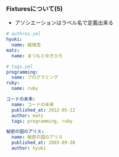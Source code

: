 ### Fixturesについて(5)

* アソシエーションはラベル名で定義出来る

```yaml
# authros.yml
hyuki:
  name: 結城浩
matz:
  name: まつもとゆきひろ
```

```yaml
# tags.yml
programming:
  name: プログラミング
ruby:
  name: ruby
```

```yaml
コードの未来:
  name: コードの未来
  published_at: 2012-05-12
  author: matz
  tags: programming, ruby

秘密の国のアリス:
  name: 秘密の国のアリス
  published_at: 2003-09-30
  author: hyuki
```
